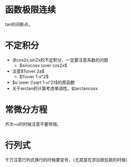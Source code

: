 # 函数极限连续

tan的间断点。

# 不定积分

+ 求cos2x,sin2x的不定积分，一定要注意系数的问题
  + $sinxcosx \over cos2x$
+ 注意$1\over 2a$
  + $1\over 1-x^2$
+ $u \over  {\sqrt 1-u^2}$的原函数
+ 关于arctan的计算考虑单调性。如arctancosx.

# 常微分方程

齐次=u的时候注意不要带错。

# 行列式

千万注意行列式换行的时候要变号。（尤其是在求拉欧拉斯的时候）